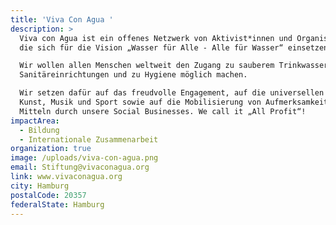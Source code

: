 ```yaml
---
title: 'Viva Con Agua '
description: >
  Viva con Agua ist ein offenes Netzwerk von Aktivist*innen und Organisationen,
  die sich für die Vision „Wasser für Alle - Alle für Wasser“ einsetzen. 

  Wir wollen allen Menschen weltweit den Zugang zu sauberem Trinkwasser, zu
  Sanitäreinrichtungen und zu Hygiene möglich machen. 

  Wir setzen dafür auf das freudvolle Engagement, auf die universellen Sprachen
  Kunst, Musik und Sport sowie auf die Mobilisierung von Aufmerksamkeit und
  Mitteln durch unsere Social Businesses. We call it „All Profit“!
impactArea:
  - Bildung
  - Internationale Zusammenarbeit
organization: true
image: /uploads/viva-con-agua.png
email: Stiftung@vivaconagua.org
link: www.vivaconagua.org
city: Hamburg
postalCode: 20357
federalState: Hamburg
---
```


